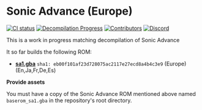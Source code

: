 # Sonic Advance (Europe)
[![CI status][ci-badge]][ci-status-link] [![Decompilation Progress][progress-badge]][progress-link] [![Contributors][contributors-badge]][contributors-link] [![Discord][discord-badge]][discord-link]

[ci-status-link]: https://github.com/SAT-R/sa1/actions/workflows/build.yml
[ci-badge]: https://github.com/SAT-R/sa1/actions/workflows/build.yml/badge.svg

[progress-link]: https://github.com/SAT-R/sa1
[progress-badge]: https://img.shields.io/endpoint?url=https://sat-r.github.io/sa1/reports/progress-sa1-shield.json

[contributors-link]: https://github.com/SAT-R/sa1/graphs/contributors
[contributors-badge]: https://img.shields.io/github/contributors/SAT-R/sa1

[discord-badge]: https://img.shields.io/discord/1052347299457671200
[discord-link]: https://discord.gg/vZTvVH3gA9

This is a work in progress matching decompilation of Sonic Advance

It so far builds the following ROM:
* [**sa1.gba**](https://datomatic.no-intro.org/index.php?page=show_record&s=23&n=0330) `sha1: eb00f101af23d728075ac2117e27ecd8a4b4c3e9` (Europe) (En,Ja,Fr,De,Es)

**Provide assets**

You must have a copy of the Sonic Advance ROM mentioned above named `baserom_sa1.gba` in the repository's root directory.

